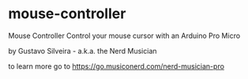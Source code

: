 # mouse-controller

Mouse Controller
Control your mouse cursor with an Arduino Pro Micro

by Gustavo Silveira - a.k.a. the Nerd Musician

to learn more go to https://go.musiconerd.com/nerd-musician-pro